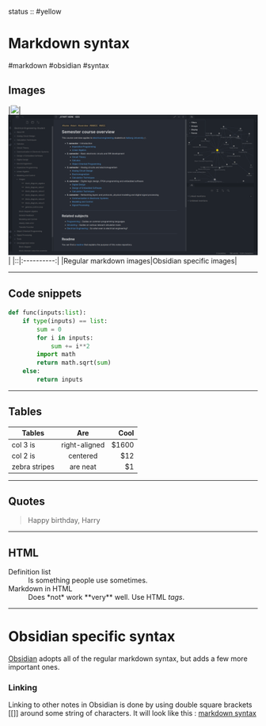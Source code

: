 status :: #yellow

# Markdown syntax

\#markdown #obsidian #syntax

## Images

|![](obsidian.png)|![obsidian.png](../../XX_Images/obsidian.png)|
|::|:----------:|
|Regular markdown images|Obsidian specific images|

---

## Code snippets

````python
def func(inputs:list):
	if type(inputs) == list:
		sum = 0
		for i in inputs:
			sum += i**2
		import math
		return math.sqrt(sum)
	else:
		return inputs
````

---

## Tables

|Tables|Are|Cool|
|------|:-:|---:|
|col 3 is|right-aligned|$1600|
|col 2 is|centered|$12|
|zebra stripes|are neat|$1|

---

## Quotes

 > 
 > Happy birthday, Harry

---

## HTML

<dl>
 <dt>Definition list</dt>
 <dd>Is something people use sometimes.</dd>
<dt>Markdown in HTML</dt>
 <dd>Does *not* work **very** well. Use HTML <em>tags</em>.</dd>
</dl>

---

# Obsidian specific syntax

[Obsidian](../Obsidian.md) adopts all of the regular markdown syntax, but adds a few more important ones.

### Linking

Linking to other notes in Obsidian is done by using double square brackets \[\[\]\] around some string of characters. It will look like this : [markdown syntax](markdown%20syntax.md)
